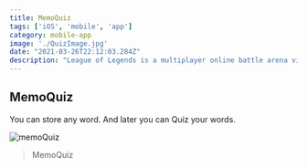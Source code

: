 ```yaml
---
title: MemoQuiz
tags: ['iOS', 'mobile', 'app']
category: mobile-app
image: './QuizImage.jpg'
date: "2021-03-26T22:12:03.284Z"
description: "League of Legends is a multiplayer online battle arena video game developed and published by Riot Games for Microsoft Windows and macOS. Inspired by Defense of the Ancients, the game follows a freemium model. The game was released on October 27, 2009"
---
```



MemoQuiz
--------------------------
You can store any word. And later you can Quiz your words.

![memoQuiz](https://apps.apple.com/us/app/%E8%87%AA%E5%88%86%E3%81%A7%E4%BD%9C%E3%82%8B%E5%8D%98%E8%AA%9E%E3%82%AB%E3%83%BC%E3%83%89%E3%81%A7%E3%82%AF%E3%82%A4%E3%82%BA-memoquiz/id1547735201)


> MemoQuiz

